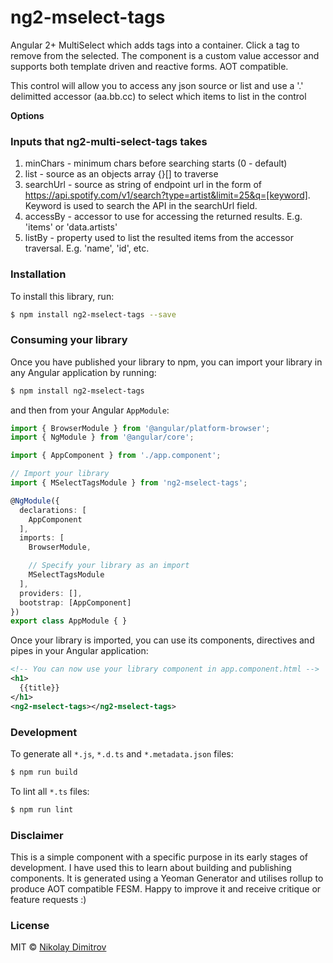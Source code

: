 # ng2-mselect-tags
Angular 2+ MultiSelect which adds tags into a container. Click a tag to remove from the selected. The component is a custom value accessor and supports both template driven and reactive forms. AOT compatible.

This control will allow you to access any json source or list and use a '.' delimitted accessor (aa.bb.cc) to select which items to list in the control

**Options**
### Inputs that ng2-multi-select-tags takes
1. minChars - minimum chars before searching starts (0 - default)
2. list - source as an objects array {}[] to traverse
3. searchUrl - source as string of endpoint url in the form of https://api.spotify.com/v1/search?type=artist&limit=25&q=[keyword]. Keyword is used to search the API in the searchUrl field.
4. accessBy - accessor to use for accessing the returned results. E.g. 'items' or 'data.artists'
5. listBy - property used to list the resulted items from the accessor traversal. E.g. 'name', 'id', etc.

### Installation

To install this library, run:

```bash
$ npm install ng2-mselect-tags --save
```

### Consuming your library

Once you have published your library to npm, you can import your library in any Angular application by running:

```bash
$ npm install ng2-mselect-tags
```

and then from your Angular `AppModule`:

```typescript
import { BrowserModule } from '@angular/platform-browser';
import { NgModule } from '@angular/core';

import { AppComponent } from './app.component';

// Import your library
import { MSelectTagsModule } from 'ng2-mselect-tags';

@NgModule({
  declarations: [
    AppComponent
  ],
  imports: [
    BrowserModule,

    // Specify your library as an import
    MSelectTagsModule
  ],
  providers: [],
  bootstrap: [AppComponent]
})
export class AppModule { }
```

Once your library is imported, you can use its components, directives and pipes in your Angular application:

```xml
<!-- You can now use your library component in app.component.html -->
<h1>
  {{title}}
</h1>
<ng2-mselect-tags></ng2-mselect-tags>
```

### Development

To generate all `*.js`, `*.d.ts` and `*.metadata.json` files:

```bash
$ npm run build
```

To lint all `*.ts` files:

```bash
$ npm run lint
```

### Disclaimer

This is a simple component with a specific purpose in its early stages of development. I have used this to learn about building and publishing components. It is generated using a Yeoman Generator and utilises rollup to produce AOT compatible FESM. Happy to improve it and receive critique or feature requests :)

### License

MIT © [Nikolay Dimitrov](mailto:snoop088@gmail.com)

